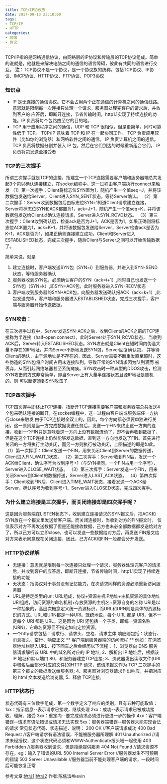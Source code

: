 ```yaml
---
title: TCP/IP协议族
date: 2017-09-13 23:10:00
tags: 
- TCP/IP
- HTTP
categories:
- 前端
- 协议
---
```

TCP/IP指的是网络通信协议，由网络层的IP协议和传输层的TCP协议组成。简单的说就是，他就是来解决电脑之间的通信的语言障碍，彼此有共同的语言进行交互。<!--more-->
**注**：TCP协议不是一个协议，是一个协议族的统称，包括TCP协议、IP协议、IMCP协议、HTTP协议、FTP协议、POP3协议
### 知识点
* IP 是无连接的通信协议。它不会占用两个正在通信的计算机之间的通信线路。意思就是限制每一次连接只处理一个请求，服务器处理完客户的请求后，并收到客户的
应答后，即断开连接，节省传输时间，http1.1实现了持续连接的功能。IP 负责将每个包路由至它的目的地。
* TCP 用于应用程序之间的通信，UDP 和 TCP 很相似，但是更简单，同时可靠性低于 TCP。
TCP/IP 意味着 TCP 和 IP 在一起协同工作。
TCP 负责应用软件（比如你的浏览器）和网络软件之间的通信。
IP 负责计算机之间的通信。
TCP 负责将数据分割并装入 IP 包，然后在它们到达的时候重新组合它们。
IP 负责将包发送至接受者
### TCP的三次握手
所谓三次握手就是TCP的连接，指建立一个TCP连接需要客户端和服务器端总共发起3个包以确认连接建立，在socket编程中，这一过程由客户端执行connect来触发
（1）第一次握手：Client将标志位SYN置为1，随机产生一个值seq=J，并将该数据包发送给Server，Client进入SYN_SENT状态，等待Server确认。
（2）第二次握手：Server收到数据包后由标志位SYN=1知道Client请求建立连接，Server将标志位SYN和ACK都置为1，ack=J+1，随机产生一个值seq=K，并将该数据包发送给Client以确认连接请求，Server进入SYN_RCVD状态。
（3）第三次握手：Client收到确认后，检查ack是否为J+1，ACK是否为1，如果正确则将标志位ACK置为1，ack=K+1，并将该数据包发送给Server，Server检查ack是否为K+1，ACK是否为1，如果正确则连接建立成功，Client和Server进入ESTABLISHED状态，完成三次握手，随后Client与Server之间可以开始传输数据了。

简单来说，就是
1. 建立连接时，客户端发送SYN包（SYN=i）到服务器，并进入到SYN-SEND状态，等待服务器确认
2. 服务器收到SYN包，必须确认客户的SYN（ack=i+1）,同时自己也发送一个SYN包（SYN=k）,即SYN+ACK包，此时服务器进入SYN-RECV状态
3. 客户端收到服务器的SYN+ACK包，向服务器发送确认报ACK（ack=k+1）,此包发送完毕，客户端和服务器进入ESTABLISHED状态，完成三次握手，客户端与服务器开始传送数据。
### SYN攻击：
在三次握手过程中，Server发送SYN-ACK之后，收到Client的ACK之前的TCP连接称为半连接（half-open connect），此时Server处于SYN_RCVD状态，
当收到ACK后，Server转入ESTABLISHED状态。SYN攻击就是Client在短时间内伪造大量不存在的IP地址，并向Server不断地发送SYN包，Server回复确认包，
并等待Client的确认，由于源地址是不存在的，因此，Server需要不断重发直至超时，这些伪造的SYN包将产时间占用未连接队列，导致正常的SYN请求因为队列满而
被丢弃，从而引起网络堵塞甚至系统瘫痪。SYN攻击时一种典型的DDOS攻击，检测SYN攻击的方式非常简单，即当Server上有大量半连接状态且源IP地址是随机的，则
可以断定遭到SYN攻击了
### TCP四次握手
TCP四次握手即终止TCP连接，指断开TCP连接需要客户端和服务器端总共发送4个包来确认连接的断开，在socket编程中，这一过程由客户端或服务端任一方执行close来触发
由于TCP连接时全双工的，因此，每个方向都必须要单独进行关闭，这一原则是当一方完成数据发送任务后，发送一个FIN来终止这一方向的连接，收到一个FIN只是意味着这一方向上没有数据流动了，即不会再收到数据了，但是在这个TCP连接上仍然能够发送数据，直到这一方向也发送了FIN。首先进行关闭的一方将执行主动关闭，而另一方则执行被动关闭，上图描述的即是如此。
（1）第一次挥手：Client发送一个FIN，用来关闭Client到Server的数据传送，Client进入FIN_WAIT_1状态。
（2）第二次挥手：Server收到FIN后，发送一个ACK给Client，确认序号为收到序号+1（与SYN相同，一个FIN占用一个序号），Server进入CLOSE_WAIT状态。
（3）第三次挥手：Server发送一个FIN，用来关闭Server到Client的数据传送，Server进入LAST_ACK状态。
（4）第四次挥手：Client收到FIN后，Client进入TIME_WAIT状态，接着发送一个ACK给Server，确认序号为收到序号+1，Server进入CLOSED状态，完成四次挥手。
### 为什么建立连接是三次握手，而关闭连接却是四次挥手呢？

这是因为服务端在LISTEN状态下，收到建立连接请求的SYN报文后，把ACK和SYN放在一个报文里发送给客户端。而关闭连接时，当收到对方的FIN报文时，
仅仅表示对方不再发送数据了但是还能接收数据，己方也未必全部数据都发送给对方了，所以己方可以立即close，也可以发送一些数据给对方后，再发送
FIN报文给对方来表示同意现在关闭连接，因此，己方ACK和FIN一般都会分开发送。

### HTTP协议详解
* 无连接：意思就是限制每一次连接只处理一个请求，服务器处理完客户的请求后，并收到客户的应答后，即断开连接，节省传输时间，http1.1实现了持续连接的功能
* 无状态：指协议对于事务没有记忆能力，在次请求同样的资源必须重新访问服务器
* URL是特定类型的uri:
URL组成，协议+资源主机IP地址+主机资源的具体地址
URI组成，访问资源的命名机制+存放资源的主机名+资源自身的名称
URI是以一种抽象的，高层次概念定义统一资源标识，而URL和URN则是具体的资源标识的方式。URL和URN都是一种URI。笼统地说，每个 URL 都是 URI，但不一定每个 URI 都是 URL。这是因为 URI 还包括一个子类，即统一资源名称 (URN)，它命名资源但不指定如何定位资源。
* 一个http请求包括：请求行、请求头、空格、请求主体
    响应则包括：状态行、消息报头、空行、响应正文
** 客户端到服务器端的访问流程 **
例如：在浏览器地址栏键入URL，按下回车之后会经历以下流程：
1、浏览器向 DNS 服务器请求解析该 URL 中的域名所对应的 IP 地址;
2、解析出 IP 地址后，根据该 IP 地址和默认端口 80，和服务器建立TCP连接;
3、浏览器发出读取文件(URL 中域名后面部分对应的文件)的HTTP 请求，该请求报文作为 TCP 三次握手的第三个报文的数据发送给服务器;
4、服务器对浏览器请求作出响应，并把对应的 html 文本发送给浏览器;
5、释放 TCP连接;
### HTTP状态行
状态代码有三位数字组成，第一个数字定义了响应的类别，且有五种可能取值：
1xx：指示信息--表示请求已接收，继续处理
2xx：成功--表示请求已被成功接收、理解、接受
3xx：重定向--要完成请求必须进行更进一步的操作
4xx：客户端错误--请求有语法错误或请求无法实现
5xx：服务器端错误--服务器未能实现合法的请求
常见状态代码、状态描述、说明：
200 OK      //客户端请求成功
400 Bad Request  //客户端请求有语法错误，不能被服务器所理解
401 Unauthorized //请求未经授权，这个状态代码必须和WWW-Authenticate报头域一起使用 
403 Forbidden  //服务器收到请求，但是拒绝提供服务
404 Not Found  //请求资源不存在，eg：输入了错误的URL
500 Internal Server Error //服务器发生不可预期的错误
503 Server Unavailable  //服务器当前不能处理客户端的请求，一段时间后可能恢复正常


参考文章:[地址1](http://www.jianshu.com/p/ef892323e68f)|[地址2](http://www.cnblogs.com/li0803/archive/2008/11/03/1324746.html)
作者:陈焦滨#kevin


